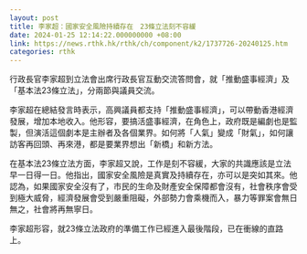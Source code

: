 ```yaml
---
layout: post
title: 李家超：國家安全風險持續存在　23條立法刻不容緩
date: 2024-01-25 12:14:22.000000000 +08:00
link: https://news.rthk.hk/rthk/ch/component/k2/1737726-20240125.htm
categories: rthk
---
```


行政長官李家超到立法會出席行政長官互動交流答問會，就「推動盛事經濟」及「基本法23條立法」，分兩節與議員交流。

李家超在總結發言時表示，高興議員都支持「推動盛事經濟」，可以帶動香港經濟發展，增加本地收入。他形容，要搞活盛事經濟，在角色上，政府既是編劇也是監製，但演活這個劇本是主辦者及各個業界。如何將「人氣」變成「財氣」，如何讓訪客再回頭、再來港，都是要業界想出「新橋」和新方法。

在基本法23條立法方面，李家超又說，工作是刻不容緩，大家的共識應該是立法早一日得一日。他指出，國家安全風險是真實及持續存在，亦可以是突如其來。他認為，如果國家安全沒有了，市民的生命及財產安全保障都會沒有，社會秩序會受到極大威脅，經濟發展會受到嚴重阻礙，外部勢力會乘機而入，暴力等罪案會無日無之，社會將再無寧日。

李家超形容，就23條立法政府的準備工作已經進入最後階段，已在衝線的直路上。
